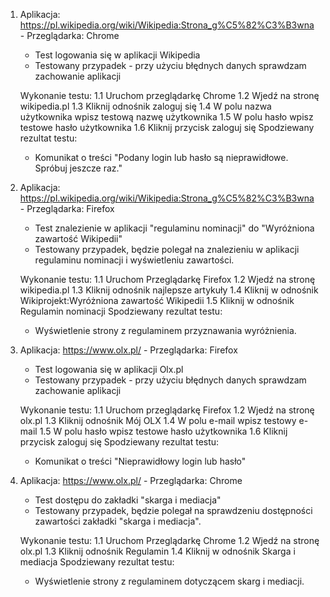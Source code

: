 1. Aplikacja: https://pl.wikipedia.org/wiki/Wikipedia:Strona_g%C5%82%C3%B3wna - Przeglądarka: Chrome
	- Test logowania się w aplikacji Wikipedia
	- Testowany przypadek - przy użyciu błędnych danych sprawdzam zachowanie aplikacji

	Wykonanie testu:
	1.1 Uruchom przeglądarkę Chrome
	1.2 Wjedź na stronę wikipedia.pl
	1.3 Kliknij odnośnik zaloguj się
	1.4 W polu nazwa użytkownika wpisz testową nazwę użytkownika
	1.5 W polu hasło wpisz testowe hasło użytkownika
	1.6 Kliknij przycisk zaloguj się
	Spodziewany rezultat testu:
	- Komunikat o treści "Podany login lub hasło są nieprawidłowe. Spróbuj jeszcze raz."

1. Aplikacja: https://pl.wikipedia.org/wiki/Wikipedia:Strona_g%C5%82%C3%B3wna - Przeglądarka: Firefox
	- Test znalezienie w aplikacji "regulaminu nominacji" do "Wyróżniona zawartość Wikipedii"
	- Testowany przypadek, będzie polegał na znalezieniu w aplikacji regulaminu nominacji i wyświetleniu zawartości.

	Wykonanie testu:
	1.1 Uruchom Przeglądarkę Firefox
	1.2 Wjedź na stronę wikipedia.pl
	1.3 Kliknij odnośnik najlepsze artykuły
	1.4 Kliknij w odnośnik Wikiprojekt:Wyróżniona zawartość Wikipedii
	1.5 Kliknij w odnośnik Regulamin nominacji
	Spodziewany rezultat testu:
	- Wyświetlenie strony z regulaminem przyznawania wyróżnienia.

3. Aplikacja: https://www.olx.pl/ - Przeglądarka: Firefox
	- Test logowania się w aplikacji Olx.pl
	- Testowany przypadek - przy użyciu błędnych danych sprawdzam zachowanie aplikacji

	Wykonanie testu:
	1.1 Uruchom przeglądarkę Firefox
	1.2 Wjedź na stronę olx.pl
	1.3 Kliknij odnośnik Mój OLX
	1.4 W polu e-mail wpisz testowy e-mail
	1.5 W polu hasło wpisz testowe hasło użytkownika
	1.6 Kliknij przycisk zaloguj się
	Spodziewany rezultat testu:
	- Komunikat o treści "Nieprawidłowy login lub hasło"

4. Aplikacja: https://www.olx.pl/ - Przeglądarka: Chrome
	- Test dostępu do zakładki "skarga i mediacja"
	- Testowany przypadek, będzie polegał na sprawdzeniu dostępności zawartości zakładki "skarga i mediacja".

	Wykonanie testu:
	1.1 Uruchom Przeglądarkę Chrome
	1.2 Wjedź na stronę olx.pl
	1.3 Kliknij odnośnik Regulamin
	1.4 Kliknij w odnośnik Skarga i mediacja
	Spodziewany rezultat testu:
	- Wyświetlenie strony z regulaminem dotyczącem skarg i mediacji.
	